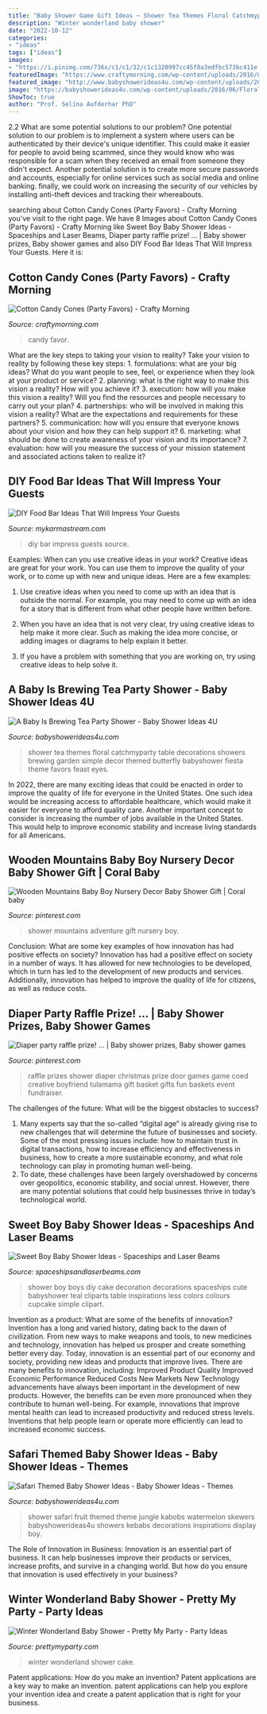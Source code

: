 ```yaml
---
title: "Baby Shower Game Gift Ideas ~ Shower Tea Themes Floral Catchmyparty Table Decorations Showers Brewing Garden Simple Decor Themed Butterfly Babyshower Fiesta Theme Favors Feast Eyes"
description: "Winter wonderland baby shower"
date: "2022-10-12"
categories:
- "ideas"
tags: ["ideas"]
images:
- "https://i.pinimg.com/736x/c1/c1/32/c1c1320997cc45f8a3edfbc573bc411e.jpg"
featuredImage: "https://www.craftymorning.com/wp-content/uploads/2016/05/cotton-candy-cones-party-favor.jpg"
featured_image: "http://www.babyshowerideas4u.com/wp-content/uploads/2014/05/safari-baby-shower-ideas-food-ideas-fruit-kebabs.jpg"
image: "https://babyshowerideas4u.com/wp-content/uploads/2016/06/Floral-Tea-Party-Shower-Treat-Table.png"
ShowToc: true
author: "Prof. Selina Aufderhar PhD"
---
```



2.2 What are some potential solutions to our problem?
One potential solution to our problem is to implement a system where users can be authenticated by their device's unique identifier. This could make it easier for people to avoid being scammed, since they would know who was responsible for a scam when they received an email from someone they didn't expect. Another potential solution is to create more secure passwords and accounts, especially for online services such as social media and online banking. finally, we could work on increasing the security of our vehicles by installing anti-theft devices and tracking their whereabouts.

	

		
searching about Cotton Candy Cones (Party Favors) - Crafty Morning you've visit to the right page. We have 8 Images about Cotton Candy Cones (Party Favors) - Crafty Morning like Sweet Boy Baby Shower Ideas - Spaceships and Laser Beams, Diaper party raffle prize! … | Baby shower prizes, Baby shower games and also DIY Food Bar Ideas That Will Impress Your Guests. Here it is:
		
    
## Cotton Candy Cones (Party Favors) - Crafty Morning

<img loading=lazy src="https://www.craftymorning.com/wp-content/uploads/2016/05/cotton-candy-cones-party-favor.jpg" onerror="this.onerror=null;this.src='https://tse1.mm.bing.net/th?id=OIP.VhkM-8vKdnxgf0Qoxh8fIwHaJ4&amp;pid=15.1';" alt="Cotton Candy Cones (Party Favors) - Crafty Morning">

_Source: craftymorning.com_

>candy favor. 

	

What are the key steps to taking your vision to reality?
Take your vision to reality by following these key steps: 1. formulations: what are your big ideas? What do you want people to see, feel, or experience when they look at your product or service? 2. planning: what is the right way to make this vision a reality? How will you achieve it? 3. execution: how will you make this vision a reality? Will you find the resources and people necessary to carry out your plan? 4. partnerships: who will be involved in making this vision a reality? What are the expectations and requirements for these partners? 5. communication: how will you ensure that everyone knows about your vision and how they can help support it? 6. marketing: what should be done to create awareness of your vision and its importance? 7. evaluation: how will you measure the success of your mission statement and associated actions taken to realize it?

    
## DIY Food Bar Ideas That Will Impress Your Guests

<img loading=lazy src="https://mykarmastream.com/wp-content/uploads/2018/07/diy-food-bar-11.jpg" onerror="this.onerror=null;this.src='https://tse4.mm.bing.net/th?id=OIP.TmfLAzoSaWic9XF009DhzgHaKS&amp;pid=15.1';" alt="DIY Food Bar Ideas That Will Impress Your Guests">

_Source: mykarmastream.com_

>diy bar impress guests source. 

	

Examples: When can you use creative ideas in your work?
Creative ideas are great for your work. You can use them to improve the quality of your work, or to come up with new and unique ideas. Here are a few examples:
1. Use creative ideas when you need to come up with an idea that is outside the normal. For example, you may need to come up with an idea for a story that is different from what other people have written before.

2. When you have an idea that is not very clear, try using creative ideas to help make it more clear. Such as making the idea more concise, or adding images or diagrams to help explain it better.

3. If you have a problem with something that you are working on, try using creative ideas to help solve it.

    
## A Baby Is Brewing Tea Party Shower - Baby Shower Ideas 4U

<img loading=lazy src="https://babyshowerideas4u.com/wp-content/uploads/2016/06/Floral-Tea-Party-Shower-Treat-Table.png" onerror="this.onerror=null;this.src='https://tse2.mm.bing.net/th?id=OIP.9iF3P5plA9rVHLZ1gpWa9gHaLG&amp;pid=15.1';" alt="A Baby Is Brewing Tea Party Shower - Baby Shower Ideas 4U">

_Source: babyshowerideas4u.com_

>shower tea themes floral catchmyparty table decorations showers brewing garden simple decor themed butterfly babyshower fiesta theme favors feast eyes. 

	

In 2022, there are many exciting ideas that could be enacted in order to improve the quality of life for everyone in the United States. One such idea would be increasing access to affordable healthcare, which would make it easier for everyone to afford quality care. Another important concept to consider is increasing the number of jobs available in the United States. This would help to improve economic stability and increase living standards for all Americans.

    
## Wooden Mountains Baby Boy Nursery Decor Baby Shower Gift | Coral Baby

<img loading=lazy src="https://i.pinimg.com/736x/0e/41/1a/0e411a7aa0e73c482a553c9f22aae241.jpg" onerror="this.onerror=null;this.src='https://tse2.mm.bing.net/th?id=OIP.yIsH2OjwpXOcm7UHioU_PgHaFj&amp;pid=15.1';" alt="Wooden Mountains Baby Boy Nursery Decor Baby Shower Gift | Coral baby">

_Source: pinterest.com_

>shower mountains adventure gift nursery boy. 

	

Conclusion: What are some key examples of how innovation has had positive effects on society?
Innovation has had a positive effect on society in a number of ways. It has allowed for new technologies to be developed, which in turn has led to the development of new products and services. Additionally, innovation has helped to improve the quality of life for citizens, as well as reduce costs.

    
## Diaper Party Raffle Prize! … | Baby Shower Prizes, Baby Shower Games

<img loading=lazy src="https://i.pinimg.com/736x/c1/c1/32/c1c1320997cc45f8a3edfbc573bc411e.jpg" onerror="this.onerror=null;this.src='https://tse2.mm.bing.net/th?id=OIP.YfUyTZlRe7cZRBr4KWYuOwHaLe&amp;pid=15.1';" alt="Diaper party raffle prize! … | Baby shower prizes, Baby shower games">

_Source: pinterest.com_

>raffle prizes shower diaper christmas prize door games game coed creative boyfriend tulamama gift basket gifts fun baskets event fundraiser. 

	

The challenges of the future: What will be the biggest obstacles to success?
1. Many experts say that the so-called “digital age” is already giving rise to new challenges that will determine the future of businesses and society. Some of the most pressing issues include: how to maintain trust in digital transactions, how to increase efficiency and effectiveness in business, how to create a more sustainable economy, and what role technology can play in promoting human well-being.
2. To date, these challenges have been largely overshadowed by concerns over geopolitics, economic stability, and social unrest. However, there are many potential solutions that could help businesses thrive in today’s technological world.

    
## Sweet Boy Baby Shower Ideas - Spaceships And Laser Beams

<img loading=lazy src="https://spaceshipsandlaserbeams.com/wp-content/uploads/2015/09/boy-baby-shower-ideas-121.jpg" onerror="this.onerror=null;this.src='https://tse2.mm.bing.net/th?id=OIP.qip7n6daPnNmbz9oSTst-wHaLZ&amp;pid=15.1';" alt="Sweet Boy Baby Shower Ideas - Spaceships and Laser Beams">

_Source: spaceshipsandlaserbeams.com_

>shower boy boys diy cake decoration decorations spaceships cute babyshower teal cliparts table inspirations less colors colours cupcake simple clipart. 

	

Invention as a product: What are some of the benefits of innovation?
Invention has a long and varied history, dating back to the dawn of civilization. From new ways to make weapons and tools, to new medicines and technology, innovation has helped us prosper and create something better every day. Today, innovation is an essential part of our economy and society, providing new ideas and products that improve lives. There are many benefits to innovation, including: 
Improved Product Quality 
Improved Economic Performance 
Reduced Costs 
New Markets 
New Technology advancements have always been important in the development of new products. However, the benefits can be even more pronounced when they contribute to human well-being. For example, innovations that improve mental health can lead to increased productivity and reduced stress levels. Inventions that help people learn or operate more efficiently can lead to increased economic success.

    
## Safari Themed Baby Shower Ideas - Baby Shower Ideas - Themes

<img loading=lazy src="http://www.babyshowerideas4u.com/wp-content/uploads/2014/05/safari-baby-shower-ideas-food-ideas-fruit-kebabs.jpg" onerror="this.onerror=null;this.src='https://tse3.mm.bing.net/th?id=OIP.Bbew9QhRBBtuWRka4XXfUwHaLJ&amp;pid=15.1';" alt="Safari Themed Baby Shower Ideas - Baby Shower Ideas - Themes">

_Source: babyshowerideas4u.com_

>shower safari fruit themed theme jungle kabobs watermelon skewers babyshowerideas4u showers kebabs decorations inspirations display boy. 

	

The Role of Innovation in Business:
Innovation is an essential part of business. It can help businesses improve their products or services, increase profits, and survive in a changing world. But how do you ensure that innovation is used effectively in your business?

    
## Winter Wonderland Baby Shower - Pretty My Party - Party Ideas

<img loading=lazy src="https://zolpwsuwoq-flywheel.netdna-ssl.com/wp-content/uploads/2020/02/Winter-Wonderland-Baby-Shower-Cake.jpg" onerror="this.onerror=null;this.src='https://tse3.mm.bing.net/th?id=OIP.rq6z7L5wHhAQ2DbGmJGtJQHaLH&amp;pid=15.1';" alt="Winter Wonderland Baby Shower - Pretty My Party - Party Ideas">

_Source: prettymyparty.com_

>winter wonderland shower cake. 

	

Patent applications: How do you make an invention?
Patent applications are a key way to make an invention. patent applications can help you explore your invention idea and create a patent application that is right for your business.

